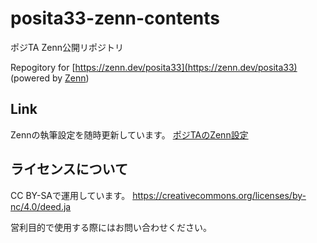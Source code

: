 # posita33-zenn-contents
ポジTA Zenn公開リポジトリ

Repogitory for [https://zenn.dev/posita33](https://zenn.dev/posita33) (powered by [Zenn](https://zenn.dev/))

## Link
Zennの執筆設定を随時更新しています。
[ポジTAのZenn設定](https://zenn.dev/posita33/articles/zenn_github_and_vscode_setup)

## ライセンスについて
CC BY-SAで運用しています。
https://creativecommons.org/licenses/by-nc/4.0/deed.ja

営利目的で使用する際にはお問い合わせください。

